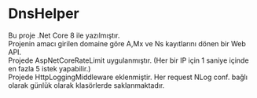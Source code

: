 # DnsHelper

Bu proje .Net Core 8 ile yazılmıştır. <br>
Projenin amacı girilen domaine göre A,Mx ve Ns kayıtlarını dönen bir Web API. <br>
Projede AspNetCoreRateLimit uygulanmıştır. (Her bir IP için 1 saniye içinde en fazla 5 istek yapabilir.) <br> 
Projede HttpLoggingMiddleware eklenmiştir. Her request NLog conf. bağlı olarak günlük olarak klasörlerde saklanmaktadır. <br>

